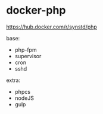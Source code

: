 # docker-php

https://hub.docker.com/r/synstd/php

base:

- php-fpm
- supervisor
- cron
- sshd

extra:

- phpcs
- nodeJS
- gulp
